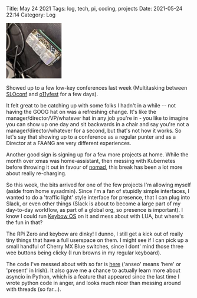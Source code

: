Title: May 24 2021
Tags: log, tech, pi, coding, projects 
Date: 2021-05-24 22:14 
Category: Log 
 
<a href="/images/20210524-keybow.jpg">![Image](/images/thumbs/thumbnail_square/20210524-keybow.jpg)</a>
 
Showed up to a few low-key conferences last week (Multitasking between [SLOconf](https://www.sloconf.com/) and [o11yfest](https://o11yfest.org/) for a few days).

It felt great to be catching up with some folks I hadn't in a while -- not having the GOOG hat on was a refreshing change. It's like the manager/director/VP/whatever hat in any job you're in - you like to imagine you can 
show up one day and sit backwards in a chair and say you're not a manager/director/whatever for a second, but that's not how it works. So let's say that showing up to a conference as a regular punter and as a Director at a FAANG are very different experiences.

Another good sign is signing up for a few more projects at home. While the month over xmas was home-assistant, then messing with Kubernetes before throwing it out in favour of [nomad](https://www.nomadproject.io/), this break has been a lot more about really re-charging.

So this week, the bits arrived for one of the few projects I'm allowing myself (aside from home sysadmin). Since I'm a fan of stupidly simple interfaces, I wanted to do a 'traffic light' style interface for presence, that I can plug into Slack, or even other things (Slack is about to become a large part of my day-to-day workflow, as part of a global org, so presence is important). I know I could run [Keybow OS](https://learn.pimoroni.com/tutorial/sandyj/setting-up-the-keybow-os) on it and mess about with LUA, but where's the fun in that?

The RPi Zero and keybow are dinky! I dunno, I still get a kick out of really tiny things that have a full userspace on them. I might see if I can pick up a small handful of Cherry MX Blue switches, since I dont' mind those three wee buttons being clicky (I run browns in my regular keyboard).

The code I've messed about with so far is [here](https://github.com/gerrowadat/anseo) ('anseo' means 'here' or 'present' in Irish). It also gave me a chance to actually learn more about asyncio in Python, which is a feature that appeared since the last time I wrote python code in anger, and looks much nicer than messing around with threads (so far...).


